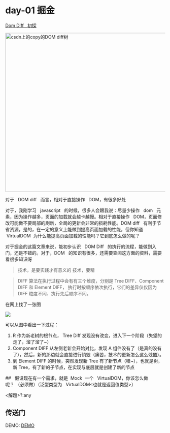 <!--
 * @Author: DuYa
 * @LastEditors: DuYa
 -->

# day-01 掘金

[Dom Diff   初探](https://juejin.im/post/5e8445bfe51d4546ce27b5a6?utm_source=gold_browser_extension)

<image src="https://img-blog.csdn.net/20180717182348969" width="600" height="500" title="csdn上的copy的DOM diff树"/>

对于   DOM diff   而言，相对于直接操作   DOM，有很多好处

对于，我刚学习   javascript   的时候，很多人会跟我说：尽量少操作   dom   元素，因为操作越多，页面的加载就会越卡越慢。相对于直接操作   DOM，页面修改可能做不要局部的刷新，全局的更新会非常的损耗性能。DOM diff   有利于节省资源，是的，在一定的意义上能做到提高页面加载的性能，但你知道  VirtualDOM  为什么能提高页面加载的性能吗？它到底怎么做的呢？

对于掘金的这篇文章来说，能初步认识   DOM Diff   的执行的流程，能做到入门，还是不错的。对于，DOM   的知识有很多，还需要查阅这方面的资料，需要看很多知识呀

> 技术，是要实践才有意义的
> 技术，要精

> DIFF 算法在执行过程中会有有三个维度，分别是 Tree DIFF、Component DIFF 和 Element DIFF，
> 执行时按顺序依次执行，它们的差异仅仅因为 DIFF 粒度不同、执行先后顺序不同。

在网上找了一张图

<image src="https://img-blog.csdn.net/2018071718264787" />

可以从图中看出一下过程：

1. R 作为新老树的根节点， Tree Diff 发现没有改变，进入下一个阶段（失望的走了，溜了溜了~）
2. Component DIFF 从左侧老新会开始对比，发现 A 组件没有了（是真的没有了），然后，新的那边就会直接进行销毁（痛苦，技术的更新怎么这么残酷）。
3. 到 Element DIFF 的时候，突然发现新 Tree 有了新节点（哇~），也就是树，新 Tree，有了新的子节点，在实现与底层就是创建了新的节点

##   假设现在有一个需求，就是  Mock  一个   VirtualDOM，你该怎么做呢？<VirtualDOM> （必须做）（泛型类型为   VirtualDOM<也就是返回值类型>）

<解题>?:any

## 传送门

DEMO: [DEMO](./demo/diff.html)
